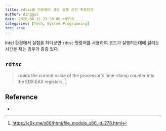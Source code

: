 ```yaml
---
title: rdtsc를 이용하여 코드 실행 시간 측정하기
author: dinggul
date: 2020-08-12 23:30:00 +0900
categories: [Tech, System Programming]
toc: true
---
```


Intel 환경에서 실험을 하다보면 `rdtsc` 명령어를 사용하여 코드가 실행하는데에
걸리는 시간을 재는 경우가 종종 있다.

## `rdtsc`
> Loads the current value of the processor's time-stamp counter into the
> EDX:EAX registers. [^c9x-link]



## Reference
- [^c9x-link]: <https://c9x.me/x86/html/file_module_x86_id_278.html>
